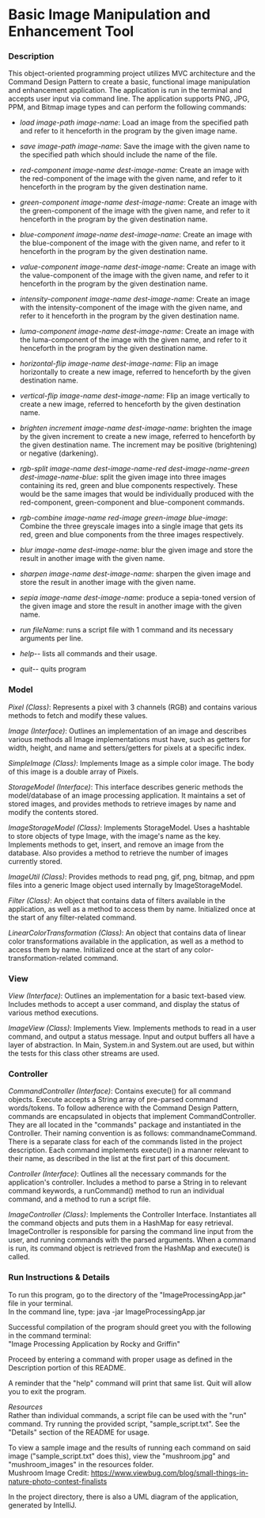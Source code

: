 # Basic Image Manipulation and Enhancement Tool #


### Description ### 
This object-oriented programming project utilizes MVC architecture
and the Command Design Pattern to create a basic, functional
image manipulation and enhancement application. The application
is run in the terminal and accepts user input via command line.
The application supports PNG, JPG, PPM, and Bitmap image types and can
perform the following commands: 

- *load image-path image-name*: Load an image from the specified path and refer
  to it henceforth in the program by the given image name.


- *save image-path image-name*: Save the image with the given name to the
  specified path which should include the name of the file.


- *red-component image-name dest-image-name*: Create an image with the
  red-component of the image with the given name, and refer to it henceforth in
  the program by the given destination name.


- *green-component image-name dest-image-name*: Create an image with the
  green-component of the image with the given name, and refer to it henceforth in
  the program by the given destination name.


- *blue-component image-name dest-image-name*: Create an image with the
  blue-component of the image with the given name, and refer to it henceforth in
  the program by the given destination name.


- *value-component image-name dest-image-name*: Create an image with the
  value-component of the image with the given name, and refer to it henceforth in
  the program by the given destination name.


- *intensity-component image-name dest-image-name*: Create an image with the
  intensity-component of the image with the given name, and refer to it henceforth in
  the program by the given destination name.


- *luma-component image-name dest-image-name*: Create an image with the
  luma-component of the image with the given name, and refer to it henceforth in
  the program by the given destination name.


- *horizontal-flip image-name dest-image-name*: Flip an image horizontally
  to create a new image, referred to henceforth by the given destination name.


- *vertical-flip image-name dest-image-name*: Flip an image vertically
  to create a new image, referred to henceforth by the given destination name.


- *brighten increment image-name dest-image-name*: brighten the image by the given
  increment to create a new image, referred to henceforth by the given destination
  name. The increment may be positive (brightening) or negative (darkening).


- *rgb-split image-name dest-image-name-red dest-image-name-green
  dest-image-name-blue*: split the given image into three images containing
  its red, green and blue components respectively. These would be the same
  images that would be individually produced with the red-component,
  green-component and blue-component commands.


- *rgb-combine image-name red-image green-image blue-image*: Combine the
  three greyscale images into a single image that gets its red, green and
  blue components from the three images respectively.


- *blur image-name dest-image-name*: blur the given image and
  store the result in another image with the given name.


- *sharpen image-name dest-image-name*: sharpen the given image and
store the result in another image with the given name.


- *sepia image-name dest-image-name*: produce a sepia-toned version of
the given image and store the result in another image with the given name.  


- *run fileName*: runs a script file with 1 command and its necessary arguments per line.  


- *help--* lists all commands and their usage.


- *quit--* quits program

### Model ###

*Pixel (Class)*: Represents a pixel with 3 channels (RGB) and contains various methods
to fetch and modify these values.

*Image (Interface)*: Outlines an implementation of an image and describes various methods
all Image implementations must have, such as getters for width, height, and name and 
setters/getters for pixels at a specific index.

*SimpleImage (Class)*: Implements Image as a simple color image. The body of this
image is a double array of Pixels.

*StorageModel (Interface)*: This interface describes generic methods the model/database of 
an image processing application. It maintains a set of stored images, and provides
methods to retrieve images by name and modify the contents stored.

*ImageStorageModel (Class)*: Implements StorageModel. Uses a hashtable to store 
objects of type Image, with the image's name as the key. Implements methods to 
get, insert, and remove an image from the database. Also provides a method to retrieve
the number of images currently stored.

*ImageUtil (Class)*: Provides methods to read png, gif, png, bitmap, and ppm files
into a generic Image object used internally by ImageStorageModel.

*Filter (Class)*: An object that contains data of filters available in
the application, as well as a method to access them by name. Initialized once at the start of
any filter-related command. 

*LinearColorTransformation (Class)*: An object that contains data of linear color transformations
available in the application, as well as a method to access them by name. Initialized once at the 
start of any color-transformation-related command.


### View ###

*View (Interface)*: Outlines an implementation for a basic text-based view.
Includes methods to accept a user command, and display the status of various method
executions.

*ImageView (Class)*: Implements View. Implements methods to read in a user command, and output a status message.
Input and output buffers all have a layer of abstraction. In Main, System.in and 
System.out are used, but within the tests for this class other streams are used.

### Controller ###
*CommandController (Interface)*: Contains execute() for all command objects.
Execute accepts a String array of pre-parsed command words/tokens. To follow adherence with the Command Design 
Pattern, commands are encapsulated in objects that implement
CommandController. They are all located in the "commands" package and instantiated in the Controller. 
Their naming convention is as follows: commandnameCommand. There is a separate class for each of the commands
listed in the project description. Each command implements execute() in a manner relevant to their name, as described
in the list at the first part of this document. 

*Controller (Interface)*: Outlines all the necessary commands for the application's controller. 
Includes a method to parse a String in to relevant command keywords, a runCommand() method
to run an individual command, and a method to run a script file.

*ImageController (Class)*: Implements the Controller Interface. Instantiates all the command objects and puts them
in a HashMap for easy retrieval. ImageController is responsible for parsing the command line input from the user,
and running commands with the parsed arguments. When a command is run, its command object is retrieved from the HashMap and
execute() is called. 


### Run Instructions & Details ###
To run this program, go to the directory of the "ImageProcessingApp.jar" file in your terminal.  
In the command line, type: java -jar ImageProcessingApp.jar  

Successful compilation of the program should greet you with the following in the 
command terminal:  
"Image Processing Application by Rocky and Griffin"

Proceed by entering a command with proper usage as defined in the Description portion of this README.   

A reminder that the "help" command will print that same list. Quit will allow you to exit the program.  


*Resources*  
Rather than individual commands, a script file can be used with the "run" command.
Try running the provided script, "sample_script.txt". See the "Details" section of the README for usage.

To view a sample image and the results of running each command on said image ("sample_script.txt" does this), 
view the "mushroom.jpg" and "mushroom_images" in the resources folder.  
Mushroom Image Credit: https://www.viewbug.com/blog/small-things-in-nature-photo-contest-finalists

In the project directory, there is also a UML diagram of the application, generated by IntelliJ. 



